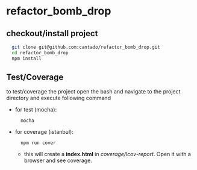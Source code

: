 # refactor_bomb_drop

## checkout/install project

```bash
  git clone git@github.com:cantado/refactor_bomb_drop.git
  cd refactor_bomb_drop
  npm install
```

## Test/Coverage

to test/coverage the project open the bash and navigate to the project directory and execute following command

* for test (mocha):
  ```
    mocha
  ```
* for coverage (istanbul):
  ```
    npm run cover
  ```
  * this will create a **index.html** in *coverage/lcov-report*. Open it with a browser and see coverage.
